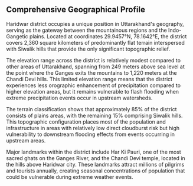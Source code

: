 ## Comprehensive Geographical Profile


Haridwar district occupies a unique position in Uttarakhand's geography, serving as the gateway between the mountainous regions and the Indo-Gangetic plains. Located at coordinates 29.9457°N, 78.1642°E, the district covers 2,360 square kilometers of predominantly flat terrain interspersed with Siwalik hills that provide the only significant topographic relief.

The elevation range across the district is relatively modest compared to other areas of Uttarakhand, spanning from 249 meters above sea level at the point where the Ganges exits the mountains to 1,220 meters at the Chandi Devi hills. This limited elevation range means that the district experiences less orographic enhancement of precipitation compared to higher elevation areas, but it remains vulnerable to flash flooding when extreme precipitation events occur in upstream watersheds.

The terrain classification shows that approximately 85% of the district consists of plains areas, with the remaining 15% comprising Siwalik hills. This topographic configuration places most of the population and infrastructure in areas with relatively low direct cloudburst risk but high vulnerability to downstream flooding effects from events occurring in upstream areas.

Major landmarks within the district include Har Ki Pauri, one of the most sacred ghats on the Ganges River, and the Chandi Devi temple, located in the hills above Haridwar city. These landmarks attract millions of pilgrims and tourists annually, creating seasonal concentrations of population that could be vulnerable during extreme weather events.

